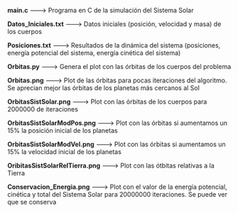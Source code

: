 **main.c** --->                         Programa en C de la simulación del Sistema Solar

**Datos_Iniciales.txt** --->            Datos iniciales (posición, velocidad y masa) de los cuerpos

**Posiciones.txt** --->                 Resultados de la dinámica del sistema (posiciones, energía potencial del sistema, energía cinética del sistema)

**Orbitas.py** --->                     Genera el plot con las órbitas de los cuerpos del problema

**Orbitas.png** --->                    Plot de las órbitas para pocas iteraciones del algoritmo. Se aprecian mejor las órbitas de los planetas más cercanos al Sol

**OrbitasSistSolar.png** --->            Plot con las órbitas de los cuerpos para 2000000 de iteraciones

**OrbitasSistSolarModPos.png** --->     Plot con las órbitas si aumentamos un 15% la posición inicial de los planetas

**OrbitasSistSolarModVel.png** --->     Plot con las órbitas si aumentamos un 15% la velocidad inicial de los planetas

**OribitasSistSolarRelTierra.png** ---> Plot con las ótbitas relativas a la Tierra

**Conservacion_Energia.png** --->       Plot con el valor de la energía potencial, cinética y total del Sistema Solar para 20000000       iteraciones. Se puede ver que se conserva
